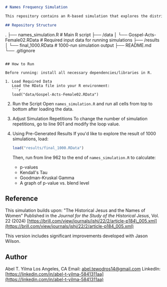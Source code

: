```markdown
# Names Frequency Simulation

This repository contains an R-based simulation that explores the distribution of female names in the Gospels and Acts. The goal is to statistically test how name distributions change under blended conditions, using k-means clustering for adaptive binning and p-value analysis. This work was developed in collaboration with Jason Wilson (Department of Math and Computer Science, Biola University) and builds on prior studies published in the *Journal for the Study of the Historical Jesus*.

## Repository Structure

```

.
├── names\_simulation.R               # Main R script
├── /data
│   └── Gospel-Acts-Female02.RData  # Required input data for running simulations
├── /results
│   └── final\_1000.RData            # 1000-run simulation output
├── README.md
└── .gitignore

````

## How to Run

Before running: install all necessary dependencies/libraries in R.

1. Load Required Data  
   Load the RData file into your R environment:
   ```r
   load("data/Gospel-Acts-Female02.RData")
````

2. Run the Script
   Open `names_simulation.R` and run all cells from top to bottom after loading the data.

3. Adjust Simulation Repetitions
   To change the number of simulation repetitions, go to line 901 and modify the loop value.

4. Using Pre-Generated Results
   If you'd like to explore the result of 1000 simulations, load:

   ```r
   load("results/final_1000.RData")
   ```

   Then, run from line 962 to the end of `names_simulation.R` to calculate:

   * p-values
   * Kendall's Tau
   * Goodman-Kruskal Gamma
   * A graph of p-value vs. blend level

## Reference

This simulation builds upon:
"The Historical Jesus and the Names of Women"
Published in the *Journal for the Study of the Historical Jesus*, Vol. 22 (2024)
[https://brill.com/view/journals/jshj/22/2/article-p184\_005.xml](https://brill.com/view/journals/jshj/22/2/article-p184_005.xml)

This version includes significant improvements developed with Jason Wilson.

## Author

Abel T. Yilma
Los Angeles, CA
Email: [abel.tewodros14@gmail.com](mailto:abel.tewodros14@gmail.com)
LinkedIn: [https://linkedin.com/in/abel-t-yilma-5841311aa](https://linkedin.com/in/abel-t-yilma-5841311aa)


